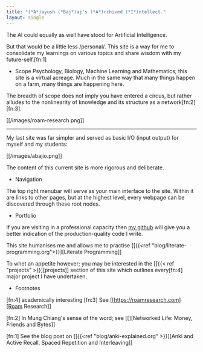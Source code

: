```yaml
---
title: "(*A*)ayush (*Baj*)aj's (*A*)rchived (*I*)​ntellect."
layout: single
---
```


The AI could equally as well have stood for Artificial Intelligence.

But that would be a little less /personal/. This site is a way for me to
consolidate my learnings on various topics and share wisdom with my
future-self.[fn:1]

* Scope
Psychology, Biology, Machine Learning and Mathematics; this site is a
virtual acreage. Much in the same way that many things happen on a
farm, many things are happening here.

The breadth of scope does not imply you have entered a circus, but rather alludes to the nonlinearity of knowledge and its structure as a network[fn:2] [fn:3].

[[/images/roam-research.png]]

-----
My last site was far simpler and served as basic I/O (input output) for myself and my students:

[[/images/abajio.png]]

The content of this current site is more rigorous and deliberate.

* Navigation

The top right menubar will serve as your main interface to the site. Within it are links to other pages, but at the highest level, every webpage can be discovered through these root nodes.

* Portfolio

If you are visiting in a professional capacity then
[my github](https://www.google.com) will give you a better indication of the production-quality
code I write.

This site humanises me and allows me to practise [[{{<ref "blog/literate-programming.org">}}][Literate Programming]]

To whet an appetite however; you may be interested in the [[{{< ref "projects" >}}][projects]]
section of this site which outlines every[fn:4] major project I have undertaken.

* Footnotes

[fn:4] academically interesting 
[fn:3] See [[https://roamresearch.com][Roam Research]]

[fn:2] In Mung Chiang's sense of the word; see [[][Networked Life:
Money, Friends and Bytes]]

[fn:1] See the blog post on [[{{<ref "blog/anki-explained.org" >}}][Anki and Active Recall, Spaced Repetition and Interleaving]]    
